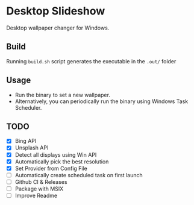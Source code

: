 # Desktop Slideshow

Desktop wallpaper changer for Windows.

## Build

Running `build.sh` script generates the executable in the `.out/` folder

## Usage

* Run the binary to set a new wallpaper.
* Alternatively, you can periodically run the binary using Windows Task Scheduler. 

## TODO

- [x] Bing API
- [x] Unsplash API
- [x] Detect all displays using Win API
- [x] Automatically pick the best resolution
- [x] Set Provider from Config File
- [ ] Automatically create scheduled task on first launch
- [ ] Github CI & Releases
- [ ] Package with MSIX
- [ ] Improve Readme
